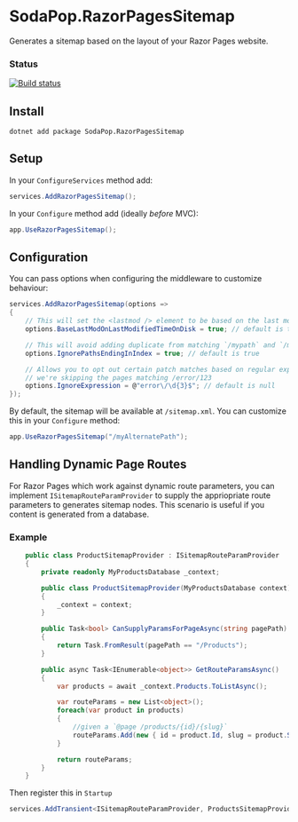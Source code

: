 # SodaPop.RazorPagesSitemap

Generates a sitemap based on the layout of your Razor Pages website.

### Status

[![Build status](https://ci.appveyor.com/api/projects/status/vgyismfpwlvny8gq/branch/master?svg=true)](https://ci.appveyor.com/project/Soda-Digital/sodapop-razorpagessitemap/branch/master)

## Install

```
dotnet add package SodaPop.RazorPagesSitemap
```

## Setup

In your `ConfigureServices` method add:

```csharp
services.AddRazorPagesSitemap();
```

In your `Configure` method add (ideally _before_ MVC):
```csharp
app.UseRazorPagesSitemap();
```

## Configuration

You can pass options when configuring the middleware to customize behaviour:

```csharp
services.AddRazorPagesSitemap(options =>
{
    // This will set the <lastmod /> element to be based on the last modified time on disk
    options.BaseLastModOnLastModifiedTimeOnDisk = true; // default is true

    // This will avoid adding duplicate from matching `/mypath` and `/mypath/index`
    options.IgnorePathsEndingInIndex = true; // default is true

    // Allows you to opt out certain patch matches based on regular expressions. In this case
    // we're skipping the pages matching /error/123
    options.IgnoreExpression = @"error\/\d{3}$"; // default is null
});
```

By default, the sitemap will be available at `/sitemap.xml`. You can customize this in your `Configure` method:

```csharp
app.UseRazorPagesSitemap("/myAlternatePath");
```

## Handling Dynamic Page Routes

For Razor Pages which work against dynamic route parameters, you can implement `ISitemapRouteParamProvider` to supply the appriopriate route parameters to generates sitemap nodes. This scenario is useful if you content is generated from a database.

### Example

```csharp
    public class ProductSitemapProvider : ISitemapRouteParamProvider
    {
        private readonly MyProductsDatabase _context;

        public class ProductSitemapProvider(MyProductsDatabase context)
        {
            _context = context;
        }

        public Task<bool> CanSupplyParamsForPageAsync(string pagePath)
        {
            return Task.FromResult(pagePath == "/Products");
        }

        public async Task<IEnumerable<object>> GetRouteParamsAsync()
        {
            var products = await _context.Products.ToListAsync();

            var routeParams = new List<object>();
            foreach(var product in products)
            {
                //given a `@page /products/{id}/{slug}`
                routeParams.Add(new { id = product.Id, slug = product.Slug  });
            }

            return routeParams;
        }
    }
```

Then register this in `Startup`

```csharp
services.AddTransient<ISitemapRouteParamProvider, ProductsSitemapProvider>();
```


